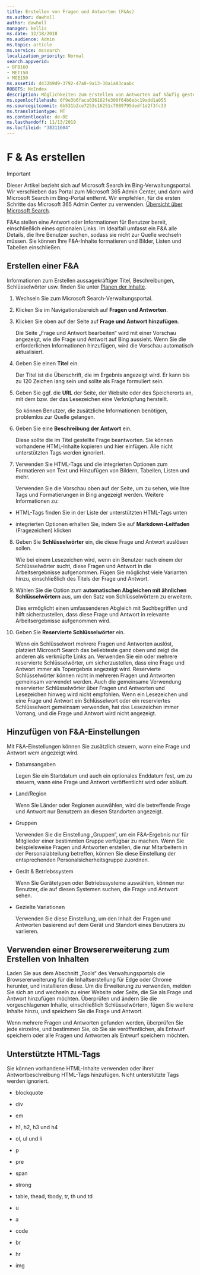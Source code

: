 ```yaml
---
title: Erstellen von Fragen und Antworten (F&As)
ms.author: dawholl
author: dawholl
manager: kellis
ms.date: 12/18/2018
ms.audience: Admin
ms.topic: article
ms.service: mssearch
localization_priority: Normal
search.appverid:
- BFB160
- MET150
- MOE150
ms.assetid: d432b9d9-3792-47a0-9a13-30a1a83caabc
ROBOTS: NoIndex
description: Möglichkeiten zum Erstellen von Antworten auf häufig gestellte Fragen zu Ihren Microsoft Search-Arbeitsergebnissen
ms.openlocfilehash: 6f9e3b6faca636102fe390f64b6ebc19add1a055
ms.sourcegitcommit: 6b531b2ce7253c16251c7089795dedf1d2f3fc33
ms.translationtype: MT
ms.contentlocale: de-DE
ms.lasthandoff: 11/13/2019
ms.locfileid: "38311604"
---
```

# <a name="create-qas"></a>F & As erstellen

> [!IMPORTANT]
> Dieser Artikel bezieht sich auf Microsoft Search im Bing-Verwaltungsportal. Wir verschieben das Portal zum Microsoft 365 Admin Center, und dann wird Microsoft Search im Bing-Portal entfernt. Wir empfehlen, für die ersten Schritte das Microsoft 365 Admin Center zu verwenden. [Übersicht über Microsoft Search](overview-microsoft-search.md).

F&As stellen eine Antwort oder Informationen für Benutzer bereit, einschließlich eines optionalen Links. Im Idealfall umfasst ein F&A alle Details, die Ihre Benutzer suchen, sodass sie nicht zur Quelle wechseln müssen. Sie können Ihre F&A-Inhalte formatieren und Bilder, Listen und Tabellen einschließen.
  
## <a name="create-a-qa"></a>Erstellen einer F&A

Informationen zum Erstellen aussagekräftiger Titel, Beschreibungen, Schlüsselwörter usw. finden Sie unter [Planen der Inhalte](plan-your-content.md).
  
1. Wechseln Sie zum Microsoft Search-Verwaltungsportal.
    
2. Klicken Sie im Navigationsbereich auf **Fragen und Antworten**.
    
3. Klicken Sie oben auf der Seite auf **Frage und Antwort hinzufügen**.
    
    Die Seite „Frage und Antwort bearbeiten“ wird mit einer Vorschau angezeigt, wie die Frage und Antwort auf Bing aussieht. Wenn Sie die erforderlichen Informationen hinzufügen, wird die Vorschau automatisch aktualisiert.
    
4. Geben Sie einen **Titel** ein.
    
    Der Titel ist die Überschrift, die im Ergebnis angezeigt wird. Er kann bis zu 120 Zeichen lang sein und sollte als Frage formuliert sein.
    
5. Geben Sie ggf. die **URL** der Seite, der Website oder des Speicherorts an, mit dem bzw. der das Lesezeichen eine Verknüpfung herstellt. 
    
    So können Benutzer, die zusätzliche Informationen benötigen, problemlos zur Quelle gelangen.
    
6. Geben Sie eine **Beschreibung der Antwort** ein.
    
    Diese sollte die im Titel gestellte Frage beantworten. Sie können vorhandene HTML-Inhalte kopieren und hier einfügen. Alle nicht unterstützten Tags werden ignoriert.
    
7. Verwenden Sie HTML-Tags und die integrierten Optionen zum Formatieren von Text und Hinzufügen von Bildern, Tabellen, Listen und mehr.
    
    Verwenden Sie die Vorschau oben auf der Seite, um zu sehen, wie Ihre Tags und Formatierungen in Bing angezeigt werden. Weitere Informationen zu:
    
  - HTML-Tags finden Sie in der Liste der unterstützten HTML-Tags unten
    
  - integrierten Optionen erhalten Sie, indem Sie auf **Markdown-Leitfaden** (Fragezeichen) klicken 
    
8. Geben Sie **Schlüsselwörter** ein, die diese Frage und Antwort auslösen sollen. 
    
    Wie bei einem Lesezeichen wird, wenn ein Benutzer nach einem der Schlüsselwörter sucht, diese Fragen und Antwort in die Arbeitsergebnisse aufgenommen. Fügen Sie möglichst viele Varianten hinzu, einschließlich des Titels der Frage und Antwort.
    
9. Wählen Sie die Option zum **automatischen Abgleichen mit ähnlichen Schlüsselwörtern** aus, um den Satz von Schlüsselwörtern zu erweitern. 
    
    Dies ermöglicht einen umfassenderen Abgleich mit Suchbegriffen und hilft sicherzustellen, dass diese Frage und Antwort in relevante Arbeitsergebnisse aufgenommen wird.
    
10. Geben Sie **Reservierte Schlüsselwörter** ein.
    
    Wenn ein Schlüsselwort mehrere Fragen und Antworten auslöst, platziert Microsoft Search das beliebteste ganz oben und zeigt die anderen als verknüpfte Links an. Verwenden Sie ein oder mehrere reservierte Schlüsselwörter, um sicherzustellen, dass eine Frage und Antwort immer als Topergebnis angezeigt wird. Reservierte Schlüsselwörter können nicht in mehreren Fragen und Antworten gemeinsam verwendet werden. Auch die gemeinsame Verwendung reservierter Schlüsselwörter über Fragen und Antworten und Lesezeichen hinweg wird nicht empfohlen. Wenn ein Lesezeichen und eine Frage und Antwort ein Schlüsselwort oder ein reserviertes Schlüsselwort gemeinsam verwenden, hat das Lesezeichen immer Vorrang, und die Frage und Antwort wird nicht angezeigt.
    
## <a name="add-qa-settings"></a>Hinzufügen von F&A-Einstellungen

Mit F&A-Einstellungen können Sie zusätzlich steuern, wann eine Frage und Antwort wem angezeigt wird.
  
- Datumsangaben
    
    Legen Sie ein Startdatum und auch ein optionales Enddatum fest, um zu steuern, wann eine Frage und Antwort veröffentlicht wird oder abläuft.
    
- Land/Region
    
    Wenn Sie Länder oder Regionen auswählen, wird die betreffende Frage und Antwort nur Benutzern an diesen Standorten angezeigt.
    
- Gruppen
    
    Verwenden Sie die Einstellung „Gruppen“, um ein F&A-Ergebnis nur für Mitglieder einer bestimmten Gruppe verfügbar zu machen. Wenn Sie beispielsweise Fragen und Antworten erstellen, die nur Mitarbeitern in der Personalabteilung betreffen, können Sie diese Einstellung der entsprechenden Personalsicherheitsgruppe zuordnen.
    
- Gerät &amp; Betriebssystem
    
    Wenn Sie Gerätetypen oder Betriebssysteme auswählen, können nur Benutzer, die auf diesen Systemen suchen, die Frage und Antwort sehen.
    
- Gezielte Variationen
    
    Verwenden Sie diese Einstellung, um den Inhalt der Fragen und Antworten basierend auf dem Gerät und Standort eines Benutzers zu variieren.
    
## <a name="use-a-browser-extension-to-create-content"></a>Verwenden einer Browsererweiterung zum Erstellen von Inhalten

Laden Sie aus dem Abschnitt „Tools“ des Verwaltungsportals die Browsererweiterung für die Inhaltserstellung für Edge oder Chrome herunter, und installieren diese. Um die Erweiterung zu verwenden, melden Sie sich an und wechseln zu einer Website oder Seite, die Sie als Frage und Antwort hinzufügen möchten. Überprüfen und ändern Sie die vorgeschlagenen Inhalte, einschließlich Schlüsselwörtern, fügen Sie weitere Inhalte hinzu, und speichern Sie die Frage und Antwort.
  
Wenn mehrere Fragen und Antworten gefunden werden, überprüfen Sie jede einzelne, und bestimmen Sie, ob Sie sie veröffentlichen, als Entwurf speichern oder alle Fragen und Antworten als Entwurf speichern möchten.
  
## <a name="supported-html-tags"></a>Unterstützte HTML-Tags

Sie können vorhandene HTML-Inhalte verwenden oder ihrer Antwortbeschreibung HTML-Tags hinzufügen. Nicht unterstützte Tags werden ignoriert.
  
- blockquote
    
- div
    
- em
    
- h1, h2, h3 und h4
    
- ol, ul und li
    
- p
    
- pre
    
- span
    
- strong
    
- table, thead, tbody, tr, th und td
    
- u
    
- a
    
- code
    
- br
    
- hr
    
- img

  

